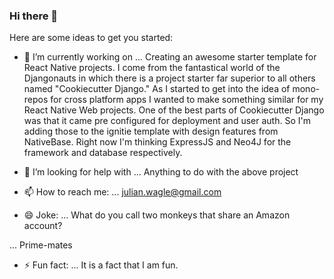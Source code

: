 ### Hi there 👋

Here are some ideas to get you started:

- 🔭 I’m currently working on ...
Creating an awesome starter template for React Native projects. I come from the fantastical world of the Djangonauts in which there is a project starter far superior to all others named "Cookiecutter Django." As I started to get into the idea of mono-repos for cross platform apps I wanted to make something similar for my React Native Web projects. One of the best parts of Cookiecutter Django was that it came pre configured for deployment and user auth. So I'm adding those to the ignitie template with design features from NativeBase. Right now I'm thinking ExpressJS and Neo4J for the framework and database respectively.

- 🤔 I’m looking for help with ...
Anything to do with the above project

- 📫 How to reach me: ...
julian.wagle@gmail.com

- 😄 Joke: ...
What do you call two monkeys that share an Amazon account?

... Prime-mates

- ⚡ Fun fact: ...
It is a fact that I am fun.
